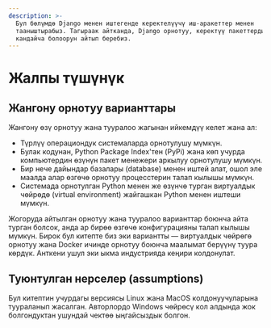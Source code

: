 ```yaml
---
description: >-
  Бул бөлүмдө Django менен иштегенде керектелүүчү иш-аракеттер менен
  тааныштырабыз. Тагыраак айтканда, Django орнотуу, керектүү пакеттерди орнотуу
  кандайча болоорун айтып беребиз.
---
```


# Жалпы түшүнүк

## Жангону орнотуу варианттары

Жангону өзү орнотуу жана тууралоо жагынан ийкемдүү келет жана ал:

* Түрлүү операциондук системаларда орнотулушу мүмкүн.
* Булак кодунан, Python Package Index'тен (PyPi) жана көп учурда компьютердин өзүнүн пакет менежери аркылуу орнотулушу мүмкүн.
* Бир нече дайындар базалары (database) менен иштей алат, ошол эле маалда алар өзгөчө орнотуу процесстерин талап кылышы мүмкүн.
* Системада орнотулган Python менен же өзүнчө турган виртуалдык чөйрөдө (virtual environment) жайгашкан Python менен иштеши мүмкүн.

Жогоруда айтылган орнотуу жана тууралоо варианттар боюнча айта турган болсок, анда ар бирөө өзгөчө конфигурацияны талап кылышы мүмкүн. Бирок бул китепте биз эки вариантты — виртуалдык чөйрөгө орнотуу жана Docker ичинде орнотуу боюнча маалымат берүүнү туура көрдүк. Анткени ушул эки ыкма индустрияда кеңири колдонулат.

## Туюнтулган нерселер (assumptions)

Бул китептин учурдагы версиясы Linux жана MacOS колдонуучуларына туураланып жасалган. Авторлордо Windows чөйрөсү кол алдында жок болгондуктан ушундай чектөө ыңгайсыздык болгон.
